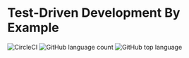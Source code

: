 # Test-Driven Development By Example
![CircleCI](https://img.shields.io/circleci/build/github/adniang75/tdd-by-example/master) ![GitHub language count](https://img.shields.io/github/languages/count/adniang75/tdd-by-example) ![GitHub top language](https://img.shields.io/github/languages/top/adniang75/tdd-by-example)

